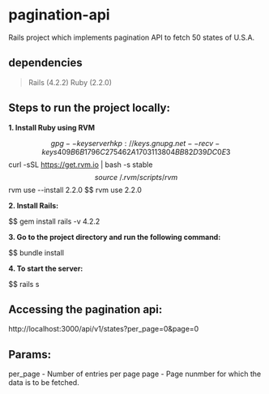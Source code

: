 # pagination-api

Rails project which implements pagination API to fetch 50 states of U.S.A.

## dependencies
> Rails (4.2.2)
> Ruby (2.2.0)

## Steps to run the project locally:

**1. Install Ruby using RVM**

$$ gpg --keyserver hkp://keys.gnupg.net --recv-keys 409B6B1796C275462A1703113804BB82D39DC0E3
$$ curl -sSL https://get.rvm.io | bash -s stable
$$ source ~/.rvm/scripts/rvm
$$ rvm use --install 2.2.0
$$ rvm use 2.2.0

**2. Install Rails:**

$$ gem install rails -v 4.2.2

**3. Go to the project directory and run the following command:**

$$ bundle install

**4. To start the server:**

$$ rails s


## Accessing the pagination api:

http://localhost:3000/api/v1/states?per_page=0&page=0

## Params:

per_page - Number of entries per page
page - Page nunmber for which the data is to be fetched.